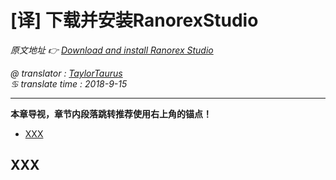 # [译] 下载并安装RanorexStudio

*原文地址 👉 [Download and install Ranorex Studio][0]*

*@ translator : [TaylorTaurus](https://github.com/taylortaurus)*    
*♋ translate time : 2018-9-15*    

---

**本章导视，章节内段落跳转推荐使用右上角的锚点！**


- [XXX](#xxx)

## XXX

[0]: https://www.ranorex.com/help/latest/ranorex-studio-fundamentals/ranorize-20-minutes/1-download-install-ranorex-studio/
